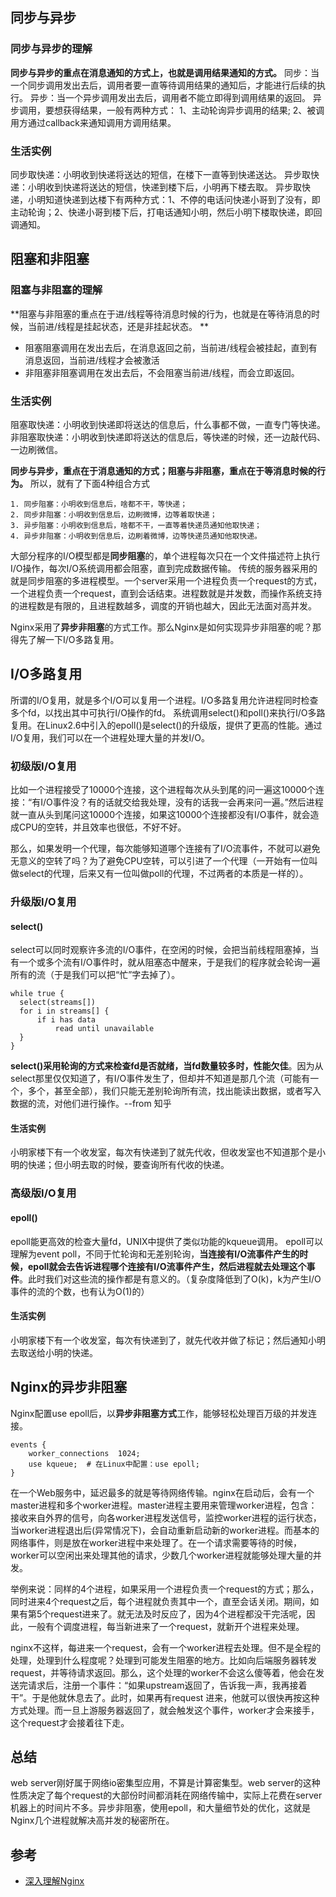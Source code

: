## 同步与异步
### 同步与异步的理解
**同步与异步的重点在消息通知的方式上，也就是调用结果通知的方式。**
同步：当一个同步调用发出去后，调用者要一直等待调用结果的通知后，才能进行后续的执行。
异步：当一个异步调用发出去后，调用者不能立即得到调用结果的返回。
异步调用，要想获得结果，一般有两种方式：
1、主动轮询异步调用的结果;
2、被调用方通过callback来通知调用方调用结果。

### 生活实例
同步取快递：小明收到快递将送达的短信，在楼下一直等到快递送达。
异步取快递：小明收到快递将送达的短信，快递到楼下后，小明再下楼去取。
异步取快递，小明知道快递到达楼下有两种方式：1、不停的电话问快递小哥到了没有，即主动轮询；2、快递小哥到楼下后，打电话通知小明，然后小明下楼取快递，即回调通知。

## 阻塞和非阻塞
### 阻塞与非阻塞的理解
**阻塞与非阻塞的重点在于进/线程等待消息时候的行为，也就是在等待消息的时候，当前进/线程是挂起状态，还是非挂起状态。 **
- 阻塞阻塞调用在发出去后，在消息返回之前，当前进/线程会被挂起，直到有消息返回，当前进/线程才会被激活
- 非阻塞非阻塞调用在发出去后，不会阻塞当前进/线程，而会立即返回。
### 生活实例
阻塞取快递：小明收到快递即将送达的信息后，什么事都不做，一直专门等快递。
非阻塞取快递：小明收到快递即将送达的信息后，等快递的时候，还一边敲代码、一边刷微信。

**同步与异步，重点在于消息通知的方式；阻塞与非阻塞，重点在于等消息时候的行为。**
所以，就有了下面4种组合方式
```
1. 同步阻塞：小明收到信息后，啥都不干，等快递；
2. 同步非阻塞：小明收到信息后，边刷微博，边等着取快递；
3. 异步阻塞：小明收到信息后，啥都不干，一直等着快递员通知他取快递；
4. 异步非阻塞：小明收到信息后，边刷着微博，边等快递员通知他取快递。
```
大部分程序的I/O模型都是**同步阻塞**的，单个进程每次只在一个文件描述符上执行I/O操作，每次I/O系统调用都会阻塞，直到完成数据传输。
传统的服务器采用的就是同步阻塞的多进程模型。一个server采用一个进程负责一个request的方式，一个进程负责一个request，直到会话结束。进程数就是并发数，而操作系统支持的进程数是有限的，且进程数越多，调度的开销也越大，因此无法面对高并发。

Nginx采用了**异步非阻塞**的方式工作。那么Nginx是如何实现异步非阻塞的呢？那得先了解一下I/O多路复用。

## I/O多路复用
所谓的I/O复用，就是多个I/O可以复用一个进程。I/O多路复用允许进程同时检查多个fd，以找出其中可执行I/O操作的fd。
系统调用select()和poll()来执行I/O多路复用。在Linux2.6中引入的epoll()是select()的升级版，提供了更高的性能。通过I/O复用，我们可以在一个进程处理大量的并发I/O。

### 初级版I/O复用
比如一个进程接受了10000个连接，这个进程每次从头到尾的问一遍这10000个连接：“有I/O事件没？有的话就交给我处理，没有的话我一会再来问一遍。”然后进程就一直从头到尾问这10000个连接，如果这10000个连接都没有I/O事件，就会造成CPU的空转，并且效率也很低，不好不好。

那么，如果发明一个代理，每次能够知道哪个连接有了I/O流事件，不就可以避免无意义的空转了吗？为了避免CPU空转，可以引进了一个代理（一开始有一位叫做select的代理，后来又有一位叫做poll的代理，不过两者的本质是一样的）。

### 升级版I/O复用 
#### select() 
select可以同时观察许多流的I/O事件，在空闲的时候，会把当前线程阻塞掉，当有一个或多个流有I/O事件时，就从阻塞态中醒来，于是我们的程序就会轮询一遍所有的流（于是我们可以把“忙”字去掉了）。
```
while true {
  select(streams[])
  for i in streams[] {
      if i has data
          read until unavailable
  }
}
```

**select()采用轮询的方式来检查fd是否就绪，当fd数量较多时，性能欠佳**。因为从select那里仅仅知道了，有I/O事件发生了，但却并不知道是那几个流（可能有一个，多个，甚至全部），我们只能无差别轮询所有流，找出能读出数据，或者写入数据的流，对他们进行操作。--from 知乎

#### 生活实例
小明家楼下有一个收发室，每次有快递到了就先代收，但收发室也不知道那个是小明的快递；但小明去取的时候，要查询所有代收的快递。

### 高级版I/O复用 
#### epoll() 
epoll能更高效的检查大量fd，UNIX中提供了类似功能的kqueue调用。
epoll可以理解为event poll，不同于忙轮询和无差别轮询，**当连接有I/O流事件产生的时候，epoll就会去告诉进程哪个连接有I/O流事件产生，然后进程就去处理这个事件**。此时我们对这些流的操作都是有意义的。（复杂度降低到了O(k)，k为产生I/O事件的流的个数，也有认为O(1)的）

#### 生活实例
小明家楼下有一个收发室，每次有快递到了，就先代收并做了标记；然后通知小明去取送给小明的快递。

## Nginx的异步非阻塞
Nginx配置use epoll后，以**异步非阻塞方式**工作，能够轻松处理百万级的并发连接。
```
events {
    worker_connections  1024;
    use kqueue;  # 在Linux中配置：use epoll;
}
```
在一个Web服务中，延迟最多的就是等待网络传输。nginx在启动后，会有一个master进程和多个worker进程。master进程主要用来管理worker进程，包含：接收来自外界的信号，向各worker进程发送信号，监控worker进程的运行状态，当worker进程退出后(异常情况下)，会自动重新启动新的worker进程。而基本的网络事件，则是放在worker进程中来处理了。在一个请求需要等待的时候，worker可以空闲出来处理其他的请求，少数几个worker进程就能够处理大量的并发。

举例来说：同样的4个进程，如果采用一个进程负责一个request的方式；那么，同时进来4个request之后，每个进程就负责其中一个，直至会话关闭。期间，如果有第5个request进来了。就无法及时反应了，因为4个进程都没干完活呢，因此，一般有个调度进程，每当新进来了一个request，就新开个进程来处理。

nginx不这样，每进来一个request，会有一个worker进程去处理。但不是全程的处理，处理到什么程度呢？处理到可能发生阻塞的地方。比如向后端服务器转发request，并等待请求返回。那么，这个处理的worker不会这么傻等着，他会在发送完请求后，注册一个事件：“如果upstream返回了，告诉我一声，我再接着干”。于是他就休息去了。此时，如果再有request 进来，他就可以很快再按这种方式处理。而一旦上游服务器返回了，就会触发这个事件，worker才会来接手，这个request才会接着往下走。

## 总结
web server刚好属于网络io密集型应用，不算是计算密集型。web  server的这种性质决定了每个request的大部份时间都消耗在网络传输中，实际上花费在server机器上的时间片不多。异步非阻塞，使用epoll，和大量细节处的优化，这就是Nginx几个进程就解决高并发的秘密所在。

## 参考
- [深入理解Nginx](https://s.click.taobao.com/lMHywKw)
